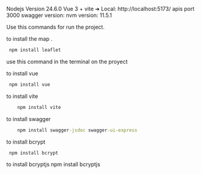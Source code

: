  
Nodejs Version 24.6.0 
Vue 3 + vite 
  ➜  Local:   http://localhost:5173/
  apis port 3000
swagger version:
nvm version: 11.5.1

Use this commands for run the project.

to install the map .
``` cmd
 npm install leaflet 
```
use this command in the terminal on the proyect

to install vue
``` cmd
 npm install vue
```

to install vite
``` cmd 
    npm install vite
```
to install swagger
```cmd
    npm install swagger-jsdoc swagger-ui-express
```
to install bcrypt
``` cmd
 npm install bcrypt
```
to install bcryptjs
npm install bcryptjs